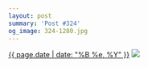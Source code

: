 ```yaml
---
layout: post
summary: 'Post #324'
og_image: 324-1280.jpg
---
```


<p>
  <time><a href="/324">{{ page.date | date: "%B %e, %Y" }}</a></time>
  <a href="/324"><img src="{{ site.assets_url }}/324-640.jpg" srcset="{{ site.assets_url }}/324-1280.jpg 1280w, {{ site.assets_url }}/324-960.jpg 960w, {{ site.assets_url }}/324-640.jpg 640w, {{ site.assets_url }}/324-320.jpg 320w" sizes="(min-width: 700px) 50vw, calc(100vw - 2rem)" /></a>
</p>
